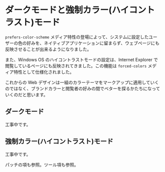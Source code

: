 # ダークモードと強制カラー(ハイコントラスト)モード

`prefers-color-scheme` メディア特性の登場によって、システムに設定したユーザーの色の好みを、ネイティブアプリケーションに留まらず、ウェブページにも反映させることが出来るようになりました。

また、Windows OS のハイコントラストモードの設定は、Internet Explorer で閲覧しているページにも反映されてきました。この機能は `forced-colors` メディア特性として仕様化されました。

これからの Web デザインは一組のカラーテーマをマークアップに適用していくのではなく、ブランドカラーと閲覧者の好みの間でベターを探るかたちになっていくのだと思います。

## ダークモード

工事中です。

## 強制カラー(ハイコントラスト)モード

工事中です。

パッチの項も参照。ツール項も参照。
